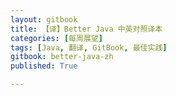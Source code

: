 ```yaml
---
layout: gitbook
title: 【译】Better Java 中英对照译本
categories: [每周展望]
tags: [Java, 翻译, GitBook, 最佳实践]
gitbook: better-java-zh
published: True

---
```

